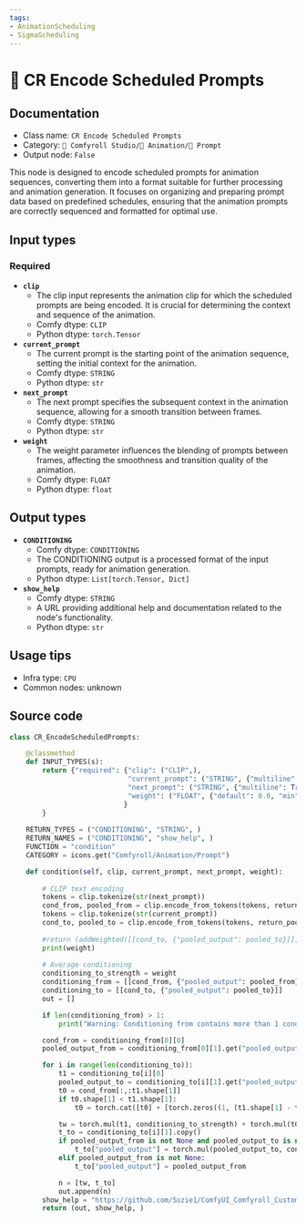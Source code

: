 ```yaml
---
tags:
- AnimationScheduling
- SigmaScheduling
---
```


# 📝 CR Encode Scheduled Prompts
## Documentation
- Class name: `CR Encode Scheduled Prompts`
- Category: `🧩 Comfyroll Studio/🎥 Animation/📝 Prompt`
- Output node: `False`

This node is designed to encode scheduled prompts for animation sequences, converting them into a format suitable for further processing and animation generation. It focuses on organizing and preparing prompt data based on predefined schedules, ensuring that the animation prompts are correctly sequenced and formatted for optimal use.
## Input types
### Required
- **`clip`**
    - The clip input represents the animation clip for which the scheduled prompts are being encoded. It is crucial for determining the context and sequence of the animation.
    - Comfy dtype: `CLIP`
    - Python dtype: `torch.Tensor`
- **`current_prompt`**
    - The current prompt is the starting point of the animation sequence, setting the initial context for the animation.
    - Comfy dtype: `STRING`
    - Python dtype: `str`
- **`next_prompt`**
    - The next prompt specifies the subsequent context in the animation sequence, allowing for a smooth transition between frames.
    - Comfy dtype: `STRING`
    - Python dtype: `str`
- **`weight`**
    - The weight parameter influences the blending of prompts between frames, affecting the smoothness and transition quality of the animation.
    - Comfy dtype: `FLOAT`
    - Python dtype: `float`
## Output types
- **`CONDITIONING`**
    - Comfy dtype: `CONDITIONING`
    - The CONDITIONING output is a processed format of the input prompts, ready for animation generation.
    - Python dtype: `List[torch.Tensor, Dict]`
- **`show_help`**
    - Comfy dtype: `STRING`
    - A URL providing additional help and documentation related to the node's functionality.
    - Python dtype: `str`
## Usage tips
- Infra type: `CPU`
- Common nodes: unknown


## Source code
```python
class CR_EncodeScheduledPrompts:

    @classmethod
    def INPUT_TYPES(s):
        return {"required": {"clip": ("CLIP",),
                             "current_prompt": ("STRING", {"multiline": True}),
                             "next_prompt": ("STRING", {"multiline": True}),
                             "weight": ("FLOAT", {"default": 0.0, "min": -9999.0, "max": 9999.0, "step": 0.01,}),
                            }
        }
    
    RETURN_TYPES = ("CONDITIONING", "STRING", )
    RETURN_NAMES = ("CONDITIONING", "show_help", )
    FUNCTION = "condition"
    CATEGORY = icons.get("Comfyroll/Animation/Prompt")

    def condition(self, clip, current_prompt, next_prompt, weight):      
        
        # CLIP text encoding
        tokens = clip.tokenize(str(next_prompt))
        cond_from, pooled_from = clip.encode_from_tokens(tokens, return_pooled=True)
        tokens = clip.tokenize(str(current_prompt))
        cond_to, pooled_to = clip.encode_from_tokens(tokens, return_pooled=True)
        
        #return (addWeighted([[cond_to, {"pooled_output": pooled_to}]], [[cond_from, {"pooled_output": pooled_from}]], weight),)
        print(weight)
        
        # Average conditioning
        conditioning_to_strength = weight
        conditioning_from = [[cond_from, {"pooled_output": pooled_from}]]
        conditioning_to = [[cond_to, {"pooled_output": pooled_to}]]
        out = []

        if len(conditioning_from) > 1:
            print("Warning: Conditioning from contains more than 1 cond, only the first one will actually be applied to conditioning_to.")

        cond_from = conditioning_from[0][0]
        pooled_output_from = conditioning_from[0][1].get("pooled_output", None)

        for i in range(len(conditioning_to)):
            t1 = conditioning_to[i][0]
            pooled_output_to = conditioning_to[i][1].get("pooled_output", pooled_output_from)
            t0 = cond_from[:,:t1.shape[1]]
            if t0.shape[1] < t1.shape[1]:
                t0 = torch.cat([t0] + [torch.zeros((1, (t1.shape[1] - t0.shape[1]), t1.shape[2]))], dim=1)

            tw = torch.mul(t1, conditioning_to_strength) + torch.mul(t0, (1.0 - conditioning_to_strength))
            t_to = conditioning_to[i][1].copy()
            if pooled_output_from is not None and pooled_output_to is not None:
                t_to["pooled_output"] = torch.mul(pooled_output_to, conditioning_to_strength) + torch.mul(pooled_output_from, (1.0 - conditioning_to_strength))
            elif pooled_output_from is not None:
                t_to["pooled_output"] = pooled_output_from

            n = [tw, t_to]
            out.append(n)
        show_help = "https://github.com/Suzie1/ComfyUI_Comfyroll_CustomNodes/wiki/Prompt-Nodes#cr-encode-scheduled-prompts"
        return (out, show_help, )

```
